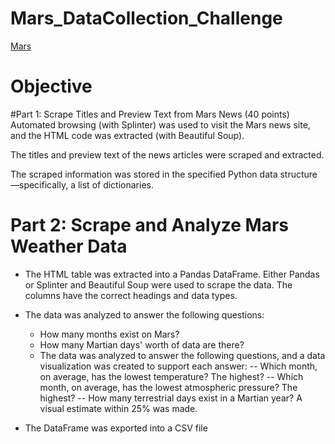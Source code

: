 # Mars_DataCollection_Challenge

[Mars](https://www.google.com/url?sa%3Di%26url%3Dhttps%3A%2F%2Fwww.seti.org%2Fpress-release%2Fgiant-volcano-discovered-mars%26psig%3DAOvVaw1pWH6fzvOY5JQRDIkkpjcg%26ust%3D1715984467231000%26source%3Dimages%26cd%3Dvfe%26opi%3D89978449%26ved%3D0CBIQjRxqFwoTCKDs9r6ak4YDFQAAAAAdAAAAABAE)


# Objective

#Part 1: Scrape Titles and Preview Text from Mars News (40 points)
Automated browsing (with Splinter) was used to visit the Mars news site, and the HTML code was extracted (with Beautiful Soup).

The titles and preview text of the news articles were scraped and extracted. 

The scraped information was stored in the specified Python data structure—specifically, a list of dictionaries.

# Part 2: Scrape and Analyze Mars Weather Data 

- The HTML table was extracted into a Pandas DataFrame. Either Pandas or Splinter and Beautiful Soup were used to scrape the data. The columns have the correct headings and data types.

- The data was analyzed to answer the following questions: 
    - How many months exist on Mars? 
    - How many Martian days' worth of data are there? 
    - The data was analyzed to answer the following questions, and a data visualization was created to support each answer: 
        -- Which month, on average, has the lowest temperature? The highest? 
        -- Which month, on average, has the lowest atmospheric pressure? The highest? 
        -- How many terrestrial days exist in a Martian year? A visual estimate within 25% was made. 
- The DataFrame was exported into a CSV file